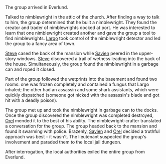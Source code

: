 <!-- TITLE: Everlund -->
<!-- SUBTITLE: Nimblewrights, Jail, and Brashness -->

The group arrived in Everlund.

Talked to nimblewright in the attic of the church.  After finding a way to talk to him, the group determined that he built a nimblewright.  They found the creator and trader of nimblewrights docked at port.  He was interested to learn that one nimblewright created another and gave the group a tool to find nimblewrights.  [Largo](/home/largo) took control of the nimblewright detector and led the group to a fancy area of town.  

[Steve](/home/steve) cased the back of the mansion while [Savien](/home/savien) peered in the upper-story windows.  [Steve](/home/steve) discovered a trail of wetness leading into the back of the house.  Simultaneously, the group found the nimblewright in a garbage can and roped it closed.

Part of the group followed the wetprints into the basement and found two rooms: one was frozen completely and contained a fungus that Largo inhaled; the other had an assassin and some shark assistants, which were quickly dispatched (someone got nicked with the assassin's blade and got hit with a deadly poison).

The group met up and took the nimblewright in garbage can to the docks.  Once the group discovered the nimblewright was completed destroyed, [Orel](/home/orel) mended it to the best of his ability. The nimblewright-crafter translated a conversation for the group. The group headed back to the mansion and found it swarming with police.  Brazenly, [Savien](/home/savien) and [Orel](/home/orel) decided a truthful approach was best - it wasn't.  The lieutenant suspected the group's involvement and paraded them to the local jail dungeon.

After interrogation, the local authorities exiled the entire group from Everlund.